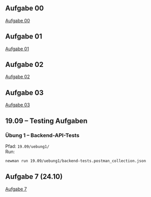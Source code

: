 ## Aufgabe 00
[Aufgabe 00](./22.08/)

## Aufgabe 01
[Aufgabe 01](./29.8//)

## Aufgabe 02
[Aufgabe 02](./05.09//)

## Aufgabe 03
[Aufgabe 03](./12.09//)

## 19.09 – Testing Aufgaben

### Übung 1 – Backend-API-Tests
Pfad: `19.09/uebung1/`  
Run:
```bash
newman run 19.09/uebung1/backend-tests.postman_collection.json
````
## Aufgabe 7 (24.10)
[Aufgabe 7](24.10/)